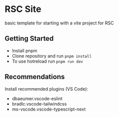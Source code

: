 # RSC Site

basic template for starting with a vite project for RSC

## Getting Started

- Install pnpm
- Clone repository and run ```pnpm install```
- To use hotreload run ```pnpm run dev```

## Recommendations

Install recommended plugins (VS Code):
- dbaeumer.vscode-eslint
- bradlc.vscode-tailwindcss
- ms-vscode.vscode-typescript-next
